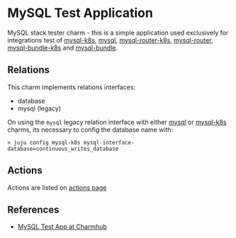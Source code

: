 # MySQL Test Application

MySQL stack tester charm - this is a simple application used exclusively for integrations test of
[mysql-k8s][mysql-k8s], [mysql][mysql], [mysql-router-k8s][mysql-router-k8s],
[mysql-router][mysql-router], [mysql-bundle-k8s][mysql-bundle-k8s] and
[mysql-bundle][mysql-bundle].

## Relations

This charm implements relations interfaces:
* database
* mysql (legacy)

On using the `mysql` legacy relation interface with either [mysql] or [mysql-k8s] charms, its
necessary to config the database name with:

```shell
> juju config mysql-k8s mysql-interface-database=continuous_writes_database
```

## Actions

Actions are listed on [actions page](https://charmhub.io/mysql-test-app/actions)


[mysql-k8s]: https://charmhub.io/mysql-k8s
[mysql]: https://charmhub.io/mysql
[mysql-router-k8s]: https://charmhub.io/mysql-router-k8s
[mysql-router]: https://charmhub.io/mysql-router?channel=dpe/edge
[mysql-bundle-k8s]: https://charmhub.io/mysql-bundle-k8s
[mysql-bundle]: https://charmhub.io/mysql-bundle

## References

* [MySQL Test App at Charmhub](https://charmhub.io/mysql-test-app)